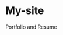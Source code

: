 # My-site
Portfolio and Resume
<!DOCTYPE html>
<html lang="en">
<head>
    <meta charset="UTF-8">
    <meta name="viewport" content="width=device-width, initial-scale=1.0">
    <title>Pasha's Portfolio</Resume>
    <style>
        body {
            font-family: Arial, sans-serif;
            margin: 0;
            padding: 0;
            background-color: #f4f4f4;
        }
        header {
            background-color: #333;
            color: #fff;
            padding: 10px 20px;
            text-align: center;
        }
        nav {
            text-align: center;
            margin-top: 10px;
        }
        nav a {
            color: #333;
            text-decoration: none;
            margin: 0 15px;
            font-weight: bold;
        }
        section {
            padding: 20px;
            text-align: center;
        }
        footer {
            background-color: #333;
            color: #fff;
            text-align: center;
            padding: 10px 20px;
            position: fixed;
            bottom: 0;
            width: 100%;
        }
    </style>
</head>
<body>
    <header>
        <h1>Pasha's Portfolio</h1>
        <p>Welcome to my personal site!</p>
    </header>
    <nav>
        <a href="#about">About Me</a>
        <a href="#projects">Projects</a>
        <a href="#contact">Contact</a>
    </nav>
    <section id="about">
        <h2>About Me</h2>
        <p> My name is Pasha and I am a dynamic and results-driven Business Analyst with a strong foundation in data analytics, strategic planning, and process optimization. Skilled in SQL, Tableau, Python, and Power BI, with demonstrated success in developing automated reporting tools, creating actionable dashboards, and collaborating across cross-functional teams to achieve organizational objectives.Currently pursuing a Master of Science in Business Analytics at Georgetown University, with a passion for empowering organizations to make informed, strategic decisions. </p>
    </section>
    <section id="projects">
        <h2>My Projects</h2>
        <ul>
            <li><a href="https://pashalinkedinapp-jrgvffjmxeafppbccguxln.streamlit.app">LinkedIn Streamlit App</a></li>
            <li><a href="https://github.com/your-username/portfolio-app">Data Analysis Project</a></li>
        </ul>
    </section>
    <section id="contact">
        <h2>Contact Me</h2>
        <p>Email: Chipasha_mulenga@yahoo.com</p>
        <p>GitHub: <a href="https://github.com/pashaGu14">PashaGu14</a></p>
    </section>
    <footer>
        <p>&copy; 2025 Pasha</p>
    </footer>
</body>
</html>
